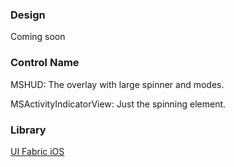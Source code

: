 ### Design

Coming soon

### Control Name

MSHUD: The overlay with large spinner and modes.

MSActivityIndicatorView: Just the spinning element.

### Library

[UI Fabric iOS](https://github.com/OfficeDev/ui-fabric-ios)
